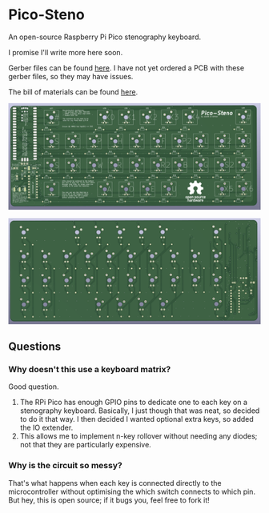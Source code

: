 # Pico-Steno

An open-source Raspberry Pi Pico stenography keyboard.

I promise I'll write more here soon.

Gerber files can be found [here](hardware/gerber/).
I have not yet ordered a PCB with these gerber files, so they may have issues.

The bill of materials can be found [here](docs/bom/).

![pcb front](docs/img/pcb_3d_f.png)

![pcb back](docs/img/pcb_3d_b.png)

## Questions

### Why doesn't this use a keyboard matrix?

Good question.

1. The RPi Pico has enough GPIO pins to dedicate one to each key on a stenography keyboard.
Basically, I just though that was neat, so decided to do it that way.
I then decided I wanted optional extra keys, so added the IO extender.
1. This allows me to implement n-key rollover without needing any diodes; not that they are particularly expensive.

### Why is the circuit so messy?

That's what happens when each key is connected directly to the microcontroller without optimising the which switch connects to which pin.  
But hey, this is open source; if it bugs you, feel free to fork it!
